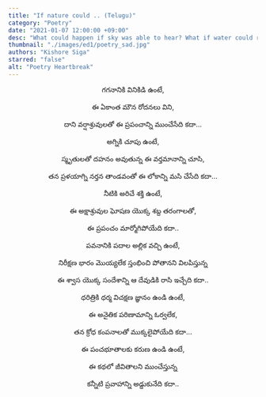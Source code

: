 ```yaml
---
title: "If nature could .. (Telugu)"
category: "Poetry"
date: "2021-01-07 12:00:00 +09:00"
desc: "What could happen if sky was able to hear? What if water could roar? Nourish the poem penned down by Kishore Siga, as he paints a possibility where Nature is equipped with human senses."
thumbnail: "./images/ed1/poetry_sad.jpg"
authors: "Kishore Siga"
starred: "false"
alt: "Poetry Heartbreak"
---
```


<p style="text-align: center;align:center;">గగనానికి వినికిడి ఉంటే,</p>
<p style="text-align: center;align:center;">ఈ ఏకాంత మౌన రోదనలు విని,</p>
<p style="text-align: center;align:center;">దాని వర్షాశ్రువులతో ఈ ప్రపంచాన్ని ముంచేసేది కదా...</p>
<p style="text-align: center;align:center;"> </p>
<p style="text-align: center;align:center;">అగ్నికి చూపు ఉంటే,</p>
<p style="text-align: center;align:center;">స్మృతులతో దహనం అవుతున్న ఈ వర్తమానాన్ని  చూసి,</p>
<p style="text-align: center;align:center;">తన ప్రళయాగ్ని నర్తన తాండవంతో ఈ లోకాన్ని మసి చేసేది కదా...</p>
<p style="text-align: center;align:center;"> </p>
<p style="text-align: center;align:center;">నీటికి అరిచే శక్తి ఉంటే,</p>
<p style="text-align: center;align:center;">ఈ అక్షాశ్రువుల ఘోషణ యొక్క శబ్ద తరంగాలతో,</p>
<p style="text-align: center;align:center;">ఈ ప్రపంచం మార్మోగిపోయేది కదా..</p>
<p style="text-align: center;align:center;"> </p>
<p style="text-align: center;align:center;">పవనానికి పదాల అల్లిక వచ్చి ఉంటే,</p>
<p style="text-align: center;align:center;">నిరీక్షణ భారం మొయ్యలేక స్తంభించి పోతానని విలపిస్తున్న </p>
<p style="text-align: center;align:center;">ఈ శ్వాస యొక్క సందేశాన్ని ఆ దేవుడికి రాసి ఇచ్చేది కదా..</p>
<p style="text-align: center;align:center;"> </p>
<p style="text-align: center;align:center;">ధరిత్రికి ధర్మ విచక్షణ జ్ఞానం ఉండి ఉంటే,</p>
<p style="text-align: center;align:center;">ఈ అనైతిక పరిణామాన్ని ఓర్వలేక,</p>
<p style="text-align: center;align:center;">తన క్రోధ కంపనాలతో ముక్కలైపోయేది కదా... </p>
<p style="text-align: center;align:center;"> </p>
<p style="text-align: center;align:center;">ఈ పంచభూతాలకు కరుణ ఉండి ఉంటే,</p>
<p style="text-align: center;align:center;">ఈ కథలో జీవితాలని ముంచేస్తున్న </p>
<p style="text-align: center;align:center;">కన్నీటి ప్రవాహాన్ని అడ్డుకునేది కదా..</p>



